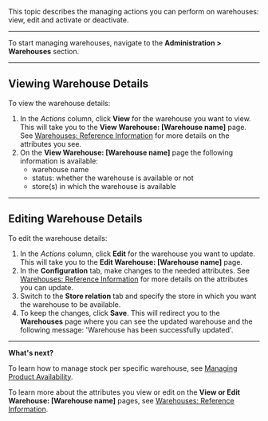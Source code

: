 This topic describes the managing actions you can perform on warehouses: view, edit and activate or deactivate.
***
To start managing warehouses, navigate to the **Administration > Warehouses** section. 
***
## Viewing Warehouse Details
To view the warehouse details:

1. In the *Actions* column, click **View** for the warehouse you want to view. This will take you to the **View Warehouse: [Warehouse name]** page. See [Warehouses: Reference Information](https://documentation.spryker.com/v4/docs/warehouses-reference-information) for more details on the attributes you see.
2. On the **View Warehouse: [Warehouse name]** page the following information is available:
    * warehouse name
    * status: whether the warehouse is available or not
    * store(s) in which the warehouse is available

***
## Editing Warehouse Details
To edit the warehouse details:

1. In the *Actions* column, click **Edit** for the warehouse you want to update. This will take you to the **Edit Warehouse: [Warehouse name]** page. 
2. In the **Configuration** tab, make changes to the needed attributes. See [Warehouses: Reference Information](https://documentation.spryker.com/v4/docs/warehouses-reference-information) for more details on the attributes you can update.
3. Switch to the **Store relation** tab and specify the store in which you want the warehouse to be available.
4. To keep the changes, click **Save**. This will redirect you to the **Warehouses** page where you can see the updated warehouse and the following message: 'Warehouse has been successfully updated'.

***
**What's next?**

To learn how to manage stock per specific warehouse, see [Managing Product Availability](https://documentation.spryker.com/v4/docs/managing-products-availability).

To learn more about the attributes you view or edit on the **View or Edit Warehouse: [Warehouse name]** pages, see [Warehouses: Reference Information](https://documentation.spryker.com/v4/docs/warehouses-reference-information).